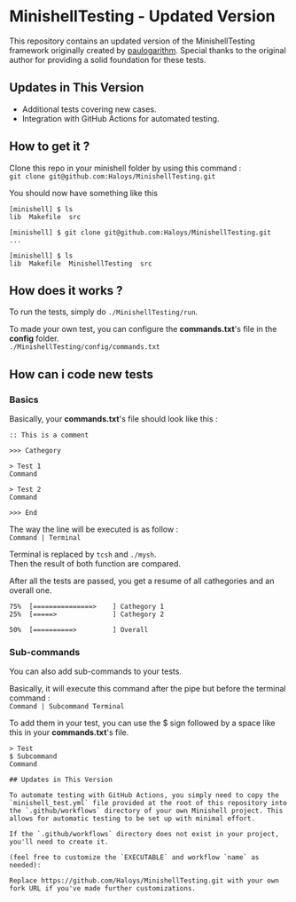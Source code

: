 # MinishellTesting - Updated Version

This repository contains an updated version of the MinishellTesting framework originally created by [paulogarithm](https://github.com/paulogarithm). Special thanks to the original author for providing a solid foundation for these tests.

## Updates in This Version

- Additional tests covering new cases.
- Integration with GitHub Actions for automated testing.

## How to get it ?
Clone this repo in your minishell folder by using this command :<br/>
`git clone git@github.com:Haloys/MinishellTesting.git`

You should now have something like this
```
[minishell] $ ls
lib  Makefile  src

[minishell] $ git clone git@github.com:Haloys/MinishellTesting.git
...

[minishell] $ ls
lib  Makefile  MinishellTesting  src
```

## How does it works ?
To run the tests, simply do `./MinishellTesting/run`.

To made your own test, you can configure the **commands.txt**'s file in the **config** folder.<br/>
`./MinishellTesting/config/commands.txt`

## How can i code new tests

### Basics
Basically, your **commands.txt**'s file should look like this :
```
:: This is a comment

>>> Cathegory

> Test 1
Command

> Test 2
Command

>>> End
```

The way the line will be executed is as follow :<br/>
`Command | Terminal`

Terminal is replaced by `tcsh` and `./mysh`.<br/>
Then the result of both function are compared.

After all the tests are passed, you get a resume of all cathegories and an overall one.
```
75%  [===============>    ] Cathegory 1
25%  [=====>              ] Cathegory 2

50%  [==========>         ] Overall
```


### Sub-commands
You can also add sub-commands to your tests.


Basically, it will execute this command after the pipe but before the terminal command :<br/>
`Command | Subcommand Terminal`

To add them in your test, you can use the $ sign followed by a space like this in your **commands.txt**'s file.
```
> Test
$ Subcommand
Command

## Updates in This Version

To automate testing with GitHub Actions, you simply need to copy the `minishell_test.yml` file provided at the root of this repository into the `.github/workflows` directory of your own Minishell project. This allows for automatic testing to be set up with minimal effort.

If the `.github/workflows` directory does not exist in your project, you'll need to create it.

(feel free to customize the `EXECUTABLE` and workflow `name` as needed):

Replace https://github.com/Haloys/MinishellTesting.git with your own fork URL if you've made further customizations.
```
